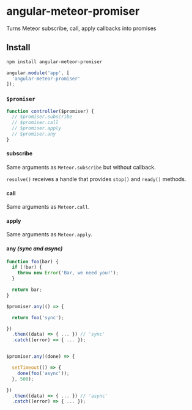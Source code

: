 # angular-meteor-promiser
Turns Meteor subscribe, call, apply callbacks into promises

## Install

```bash
npm install angular-meteor-promiser
```

```js
angular.module('app', [
  'angular-meteor-promiser'
]);
```


### `$promiser`

```js
function controller($promiser) {
  // $promiser.subscribe
  // $promiser.call
  // $promiser.apply
  // $promiser.any
}
```

#### subscribe

Same arguments as `Meteor.subscribe` but without callback.

`resolve()` receives a handle that provides `stop()` and `ready()` methods.

#### call

Same arguments as `Meteor.call`.

#### apply

Same arguments as `Meteor.apply`.

#### any *(sync and async)*

```js
function foo(bar) {
  if (!bar) {
    throw new Error('Bar, we need you!');
  }

  return bar;
}

$promiser.any(() => {

  return foo('sync');

})
  .then((data) => { ... }) // 'sync'
  .catch((error) => { ... });


$promiser.any((done) => {

  setTimeout(() => {
    done(foo('async'));
  }, 500);

})
  .then((data) => { ... }) // 'async'
  .catch((error) => { ... });
```
